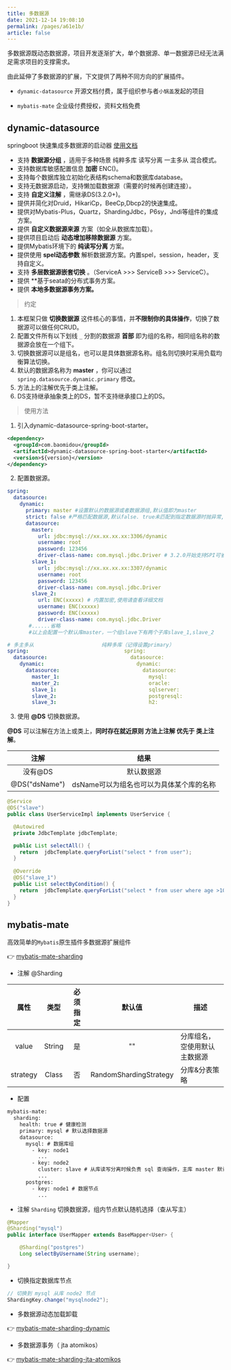 ```yaml
---
title: 多数据源
date: 2021-12-14 19:08:10
permalink: /pages/a61e1b/
article: false
---
```


多数据源既动态数据源，项目开发逐渐扩大，单个数据源、单一数据源已经无法满足需求项目的支撑需求。

由此延伸了多数据源的扩展，下文提供了两种不同方向的扩展插件。

- `dynamic-datasource` 开源文档付费，属于组织参与者`小锅盖`发起的项目

- `mybatis-mate` 企业级付费授权，资料文档免费 


## dynamic-datasource

springboot 快速集成多数据源的启动器 [使用文档](https://www.kancloud.cn/tracy5546/dynamic-datasource/2264611)

- 支持 **数据源分组** ，适用于多种场景 纯粹多库 读写分离 一主多从 混合模式。
- 支持数据库敏感配置信息 **加密**  ENC()。
- 支持每个数据库独立初始化表结构schema和数据库database。
- 支持无数据源启动，支持懒加载数据源（需要的时候再创建连接）。
- 支持 **自定义注解** ，需继承DS(3.2.0+)。
- 提供并简化对Druid，HikariCp，BeeCp,Dbcp2的快速集成。
- 提供对Mybatis-Plus，Quartz，ShardingJdbc，P6sy，Jndi等组件的集成方案。
- 提供 **自定义数据源来源** 方案（如全从数据库加载）。
- 提供项目启动后 **动态增加移除数据源** 方案。
- 提供Mybatis环境下的  **纯读写分离** 方案。
- 提供使用 **spel动态参数** 解析数据源方案。内置spel，session，header，支持自定义。
- 支持  **多层数据源嵌套切换** 。（ServiceA >>>  ServiceB >>> ServiceC）。
- 提供  **基于seata的分布式事务方案。
- 提供  **本地多数据源事务方案。**

> 约定

1. 本框架只做 **切换数据源** 这件核心的事情，并**不限制你的具体操作**，切换了数据源可以做任何CRUD。
2. 配置文件所有以下划线 `_` 分割的数据源 **首部** 即为组的名称，相同组名称的数据源会放在一个组下。
3. 切换数据源可以是组名，也可以是具体数据源名称。组名则切换时采用负载均衡算法切换。
4. 默认的数据源名称为  **master** ，你可以通过 `spring.datasource.dynamic.primary` 修改。
5. 方法上的注解优先于类上注解。
6. DS支持继承抽象类上的DS，暂不支持继承接口上的DS。

> 使用方法

1. 引入dynamic-datasource-spring-boot-starter。

```xml
<dependency>
  <groupId>com.baomidou</groupId>
  <artifactId>dynamic-datasource-spring-boot-starter</artifactId>
  <version>${version}</version>
</dependency>
```
2. 配置数据源。

```yaml
spring:
  datasource:
    dynamic:
      primary: master #设置默认的数据源或者数据源组,默认值即为master
      strict: false #严格匹配数据源,默认false. true未匹配到指定数据源时抛异常,false使用默认数据源
      datasource:
        master:
          url: jdbc:mysql://xx.xx.xx.xx:3306/dynamic
          username: root
          password: 123456
          driver-class-name: com.mysql.jdbc.Driver # 3.2.0开始支持SPI可省略此配置
        slave_1:
          url: jdbc:mysql://xx.xx.xx.xx:3307/dynamic
          username: root
          password: 123456
          driver-class-name: com.mysql.jdbc.Driver
        slave_2:
          url: ENC(xxxxx) # 内置加密,使用请查看详细文档
          username: ENC(xxxxx)
          password: ENC(xxxxx)
          driver-class-name: com.mysql.jdbc.Driver
       #......省略
       #以上会配置一个默认库master，一个组slave下有两个子库slave_1,slave_2
```

```yaml
# 多主多从                      纯粹多库（记得设置primary）                   混合配置
spring:                               spring:                               spring:
  datasource:                           datasource:                           datasource:
    dynamic:                              dynamic:                              dynamic:
      datasource:                           datasource:                           datasource:
        master_1:                             mysql:                                master:
        master_2:                             oracle:                               slave_1:
        slave_1:                              sqlserver:                            slave_2:
        slave_2:                              postgresql:                           oracle_1:
        slave_3:                              h2:                                   oracle_2:
```

3. 使用  **@DS**  切换数据源。

**@DS** 可以注解在方法上或类上，**同时存在就近原则 方法上注解 优先于 类上注解**。

|     注解      |                   结果                   |
| :-----------: | :--------------------------------------: |
|    没有@DS    |                默认数据源                |
| @DS("dsName") | dsName可以为组名也可以为具体某个库的名称 |

```java
@Service
@DS("slave")
public class UserServiceImpl implements UserService {

  @Autowired
  private JdbcTemplate jdbcTemplate;

  public List selectAll() {
    return  jdbcTemplate.queryForList("select * from user");
  }
  
  @Override
  @DS("slave_1")
  public List selectByCondition() {
    return  jdbcTemplate.queryForList("select * from user where age >10");
  }
}
```


## mybatis-mate

高效简单的`Mybatis`原生插件多数据源扩展组件

👉 [mybatis-mate-sharding](https://gitee.com/baomidou/mybatis-mate-examples/tree/master/mybatis-mate-sharding)

- 注解 @Sharding

|   属性   |  类型  | 必须指定 |         默认值         | 描述                         |
| :------: | :----: | :------: | :--------------------: | ---------------------------- |
|  value   | String |    是    |           ""           | 分库组名，空使用默认主数据源 |
| strategy | Class  |    否    | RandomShardingStrategy | 分库&分表策略                |

- 配置

```xml
mybatis-mate:
  sharding:
    health: true # 健康检测
    primary: mysql # 默认选择数据源
    datasource:
      mysql: # 数据库组
        - key: node1
          ...
        - key: node2
          cluster: slave # 从库读写分离时候负责 sql 查询操作，主库 master 默认可以不写
          ...
      postgres:
        - key: node1 # 数据节点
          ...
```

- 注解 `Sharding` 切换数据源，组内节点默认随机选择（查从写主）

```java
@Mapper
@Sharding("mysql")
public interface UserMapper extends BaseMapper<User> {

    @Sharding("postgres")
    Long selectByUsername(String username);

}
```

- 切换指定数据库节点

```java
// 切换到 mysql 从库 node2 节点
ShardingKey.change("mysqlnode2");
```

- 多数据源动态加载卸载

👉 [mybatis-mate-sharding-dynamic](https://gitee.com/baomidou/mybatis-mate-examples/tree/master/mybatis-mate-sharding-dynamic)

- 多数据源事务（ jta atomikos）

👉 [mybatis-mate-sharding-jta-atomikos](https://gitee.com/baomidou/mybatis-mate-examples/tree/master/mybatis-mate-sharding-jta-atomikos)
